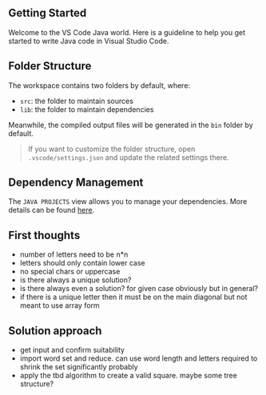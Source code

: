 ## Getting Started

Welcome to the VS Code Java world. Here is a guideline to help you get started to write Java code in Visual Studio Code.

## Folder Structure

The workspace contains two folders by default, where:

- `src`: the folder to maintain sources
- `lib`: the folder to maintain dependencies

Meanwhile, the compiled output files will be generated in the `bin` folder by default.

> If you want to customize the folder structure, open `.vscode/settings.json` and update the related settings there.

## Dependency Management

The `JAVA PROJECTS` view allows you to manage your dependencies. More details can be found [here](https://github.com/microsoft/vscode-java-dependency#manage-dependencies).

## First thoughts
- number of letters need to be n*n
- letters should only contain lower case
- no special chars or uppercase
- is there always a unique solution?
- is there always even a solution? for given case obviously but in general?
- if there is a unique letter then it must be on the main diagonal but not meant to use array form

## Solution approach
- get input and confirm suitability
- import word set and reduce. can use word length and letters required to shrink the set significantly probably
- apply the tbd algorithm to create a valid square. maybe some tree structure?